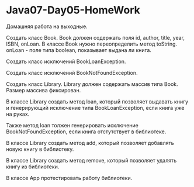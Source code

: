 # Java07-Day05-HomeWork
Домашняя работа на выходные.


Создать класс Book. Book должен содержать поля id, author, title, year, ISBN, onLoan. В классе 
Book нужно переопределить метод toString. onLoan - поле типа boolean, показывает выдана ли книга.

Создать класс исключений BookLoanException. 

Создать класс исключений BookNotFoundException. 

Создать класс Library. Library должен содержать массив типа Book. Размер массива фиксирован. 

В классе Library создать метод loan, который позволяет выдавать книгу и генерирующий 
исключение типа BookLoanException,  если книга уже на руках.

Также метод loan толжен генерировать исключение BookNotFoundException, если книга отстутствует в библиотеке.

В классе Library создать метод add, который позволяет 
добавлять новую книгу в библиотеку.

В классе Library создать метод remove, который позволяет 
удалять книгу из библиотеки.

В классе App протестировать работу библиотеки.
